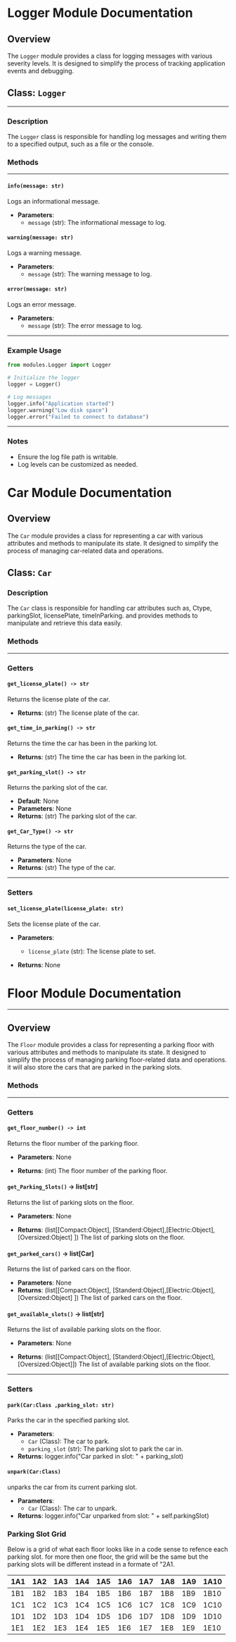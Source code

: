 # Logger Module Documentation

## Overview
The `Logger` module provides a class for logging messages with various severity levels. It is designed to simplify the process of tracking application events and debugging.

## Class: `Logger`
---
### Description
The `Logger` class is responsible for handling log messages and writing them to a specified output, such as a file or the console.

### Methods


---




#### `info(message: str)`
Logs an informational message.

- **Parameters**:
    - `message` (str): The informational message to log.

#### `warning(message: str)`
Logs a warning message.

- **Parameters**:
    - `message` (str): The warning message to log.

#### `error(message: str)`
Logs an error message.

- **Parameters**:
    - `message` (str): The error message to log.
---
### Example Usage

```python
from modules.Logger import Logger

# Initialize the logger
logger = Logger()

# Log messages
logger.info("Application started")
logger.warning("Low disk space")
logger.error("Failed to connect to database")
```
---
### Notes
- Ensure the log file path is writable.
- Log levels can be customized as needed.




# Car Module Documentation

## Overview
The `Car` module provides a class for representing a car with various attributes and methods to manipulate its state. It designed to simplify the process of managing car-related data and operations.

## Class: `Car`

### Description
The `Car` class is responsible for handling car attributes such as, Ctype, parkingSlot, licensePlate, timeInParking.
and provides methods to manipulate and retrieve this data easily.

### Methods


---
### Getters
#### `get_license_plate() -> str`
Returns the license plate of the car.
- **Returns**: (str) The license plate of the car.

#### `get_time_in_parking() -> str`
Returns the time the car has been in the parking lot.
- **Returns**: (str) The time the car has been in the parking lot.

#### `get_parking_slot() -> str`
Returns the parking slot of the car.
- **Default**: None
- **Parameters**: None
- **Returns**: (str) The parking slot of the car.

#### `get_Car_Type() -> str`
Returns the type of the car.
- **Parameters**: None
- **Returns**: (str) The type of the car.

---
### Setters
#### `set_license_plate(license_plate: str)`

Sets the license plate of the car.
- **Parameters**:
    - `license_plate` (str): The license plate to set.

- **Returns**: None










# Floor Module Documentation
---
## Overview
The `Floor` module provides a class for representing a parking floor with various attributes and methods to manipulate its state. It designed to simplify the process of managing parking floor-related data and operations. it will also store the cars that are parked in the parking slots.

### Methods
---
### Getters
#### `get_floor_number() -> int`
Returns the floor number of the parking floor.
- **Parameters**: None

- **Returns**: (int) The floor number of the parking floor.

#### `get_Parking_Slots()` -> list[str]
Returns the list of parking slots on the floor.
- **Parameters**: None

- **Returns**: (list[[Compact:Object], [Standerd:Object],[Electric:Object], [Oversized:Object] ]) The list of parking slots on the floor.

#### `get_parked_cars()` -> list[Car]

Returns the list of parked cars on the floor.
- **Parameters**: None
- **Returns**: (list[[Compact:Object], [Standerd:Object],[Electric:Object], [Oversized:Object] ]) The list of parked cars on the floor.


#### `get_available_slots()` -> list[str]

Returns the list of available parking slots on the floor.
- **Parameters**: None

- **Returns**: (list[[Compact:Object], [Standerd:Object],[Electric:Object], [Oversized:Object]]) The list of available parking slots on the floor.


---
### Setters
#### `park(Car:Class ,parking_slot: str)`
Parks the car in the specified parking slot.
- **Parameters**:
    - `Car` (Class): The car to park.
    - `parking_slot` (str): The parking slot to park the car in.
- **Returns**: logger.info("Car parked in slot: " + parking_slot)


#### `unpark(Car:Class)`
unparks the car from its current parking slot.
- **Parameters**:
    - `Car` (Class): The car to unpark.
- **Returns**: logger.info("Car unparked from slot: " + self.parkingSlot)
### Parking Slot Grid

Below is a grid of what each floor looks like in a code sense to refence each parking slot. for more then one floor, the grid will be the same but the parking slots will be different instead in a formate of "2A1.

| 1A1  | 1A2  | 1A3  | 1A4  | 1A5  | 1A6  | 1A7  | 1A8  | 1A9  | 1A10 |
|-----|-----|-----|-----|-----|-----|-----|-----|-----|-----|
| 1B1  | 1B2  | 1B3  | 1B4  | 1B5  | 1B6  | 1B7  | 1B8  | 1B9  | 1B10 |
| 1C1  | 1C2  | 1C3  | 1C4  | 1C5  | 1C6  | 1C7  | 1C8  | 1C9  | 1C10 |
| 1D1  | 1D2  | 1D3  | 1D4  | 1D5  | 1D6  | 1D7  | 1D8  | 1D9  | 1D10 |
| 1E1  | 1E2  | 1E3  | 1E4  | 1E5  | 1E6  | 1E7  | 1E8  | 1E9  | 1E10 |




